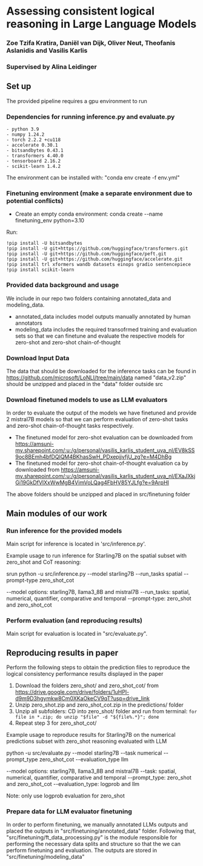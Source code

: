 # Assessing consistent logical reasoning in Large Language Models
### Zoe Tzifa Kratira, Daniël van Dijk, Oliver Neut, Theofanis Aslanidis and Vasilis Karlis
### Supervised by Alina Leidinger


## Set up

The provided pipeline requires a gpu environment to run 

### Dependencies for running inference.py and evaluate.py
```
- python 3.9
- numpy 1.24.2 
- torch 2.2.2 +cu118
- accelerate 0.30.1
- bitsandbytes 0.43.1
- transformers 4.40.0
- tensorboard 2.16.2
- scikit-learn 1.4.2 
```

The environment can be installed with: "conda env create -f env.yml"


### Finetuning environment (make a **separate** environment due to potential conflicts)

- Create an empty conda environment: conda create --name finetuning_env python=3.10

Run: 
```
!pip install -U bitsandbytes  
!pip install -U git+https://github.com/huggingface/transformers.git  
!pip install -U git+https://github.com/huggingface/peft.git  
!pip install -U git+https://github.com/huggingface/accelerate.git  
!pip install trl xformers wandb datasets einops gradio sentencepiece  
!pip install scikit-learn  
```

### Provided data background and usage
We include in our repo two folders containing annotated_data and modeling_data.
- annotated_data includes model outputs manually annotated by human annotators
- modeling_data includes the required transofrmed training and evaluation sets so that we can finetune and evaluate the respective models for zero-shot and zero-shot chain-of-thought 

### Download Input Data 
The data that should be downloaded for the inference tasks can be found in https://github.com/microsoft/LoNLI/tree/main/data named "data_v2.zip" should be unzipped and placed in the "data" folder outside src


### Download finetuned models to use as LLM evaluators

In order to evaluate the output of the models we have finetuned and provide 2 mistral7B models so that we can perform evaluation of zero-shot tasks and zero-shot chain-of-thought tasks respectively.

- The finetuned model for zero-shot evaluation can be downloaded from https://amsuni-my.sharepoint.com/:u:/g/personal/vasilis_karlis_student_uva_nl/EV8kSS9oc8BEmh4bfDQlQM4BKhasSwH_PDxepjjvfjU_zg?e=M4DhBg
- The finetuned model for zero-shot chain-of-thought evaluation ca by downloaded from https://amsuni-my.sharepoint.com/:u:/g/personal/vasilis_karlis_student_uva_nl/EXaJXkjGi19GkDfVlXxWwMgB4VimVoLQag4FbHV85YJLfg?e=9ArpHI

The above folders should be unzipped and placed in src/finetuning folder

## Main modules of our work

### Run inference for the provided models
Main script for inference is located in 'src/inference.py'. 

Example usage to run inference for Starling7B on the spatial subset with zero_shot and CoT reasoning:

srun python -u src/inference.py --model starling7B --run_tasks spatial --prompt-type zero_shot_cot

--model options: starling7B, llama3_8B and mistral7B
--run_tasks: spatial, numerical, quantifier, comparative and temporal
--prompt-type: zero_shot and zero_shot_cot

### Perform evaluation (and reproducing results)
Main script for evaluation is located in "src/evaluate.py". 

## Reproducing results in paper

Perform the following steps to obtain the prediction files to reproduce the logical consistency performance results displayed in the paper

1. Download the folders zero_shot/ and zero_shot_cot/ from https://drive.google.com/drive/folders/1uHPl-d9m9D3hgymkw8Cm0XKaOkeCV9qT?usp=drive_link
2. Unzip zero_shot.zip and zero_shot_cot.zip in the predictions/ folder
3. Unzip all subfolders: CD into zero_shot/ folder and run from terminal: ``` for file in *.zip; do unzip "$file" -d "${file%.*}"; done ```
4. Repeat step 3 for zero_shot_cot/

Example usage to reproduce results for Starling7B on the numerical predictions subset with zero_shot reasoning evaluated with LLM

python -u src/evaluate.py --model starling7B --task numerical --prompt_type zero_shot_cot --evaluation_type llm 

--model options: starling7B, llama3_8B and mistral7B
--task: spatial, numerical, quantifier, comparative and temporal
--prompt_type: zero_shot and zero_shot_cot
--evaluation_type: logprob and llm

Note: only use logprob evaluation for zero_shot



### Prepare data for LLM evaluator finetuning
In order to perform finetuning, we manually annotated LLMs outputs and placed the outputs in "src/finetuning/annotated_data" folder. Following that, "src/finetuning/ft_data_processing.py" is the module responsible for performing the necessary data splits and structure so that the we can perform finetuning and evaluation. The outputs are stored in "src/finetuning/modeling_data"


